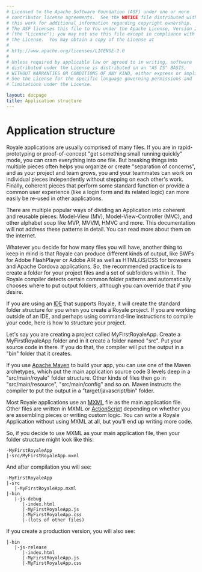 ```yaml
---
# Licensed to the Apache Software Foundation (ASF) under one or more
# contributor license agreements.  See the NOTICE file distributed with
# this work for additional information regarding copyright ownership.
# The ASF licenses this file to You under the Apache License, Version 2.0
# (the "License"); you may not use this file except in compliance with
# the License.  You may obtain a copy of the License at
# 
# http://www.apache.org/licenses/LICENSE-2.0
# 
# Unless required by applicable law or agreed to in writing, software
# distributed under the License is distributed on an "AS IS" BASIS,
# WITHOUT WARRANTIES OR CONDITIONS OF ANY KIND, either express or implied.
# See the License for the specific language governing permissions and
# limitations under the License.

layout: docpage
title: Application structure
---
```


# Application structure

Royale applications are usually comprised of many files. If you are in rapid-prototyping or proof-of-concept "get something small running quickly" mode, you can cram everything into one file. But breaking things into multiple pieces often helps you organize or create "separation of concerns", and as your project and team grows, you and your teammates can work on individual pieces independently without stepping on each other's work. Finally, coherent pieces that perform some standard function or provide a common user experience (like a login form and its related logic) can more easily be re-used in other applications.

There are multiple popular ways of dividing an Application into coherent and reusable pieces: Model-View (MV), Model-View-Controller (MVC), and other alphabet soup like MVP, MVVM, HMVC and more. This documentation will not address these patterns in detail. You can read more about them on the internet.

Whatever you decide for how many files you will have, another thing to keep in mind is that Royale can produce different kinds of output, like SWFs for Adobe FlashPlayer or Adobe AIR as well as HTML/JS/CSS for browsers and Apache Cordova applications.  So, the recommended practice is to create a folder for your project files and a set of subfolders within it. The Royale compiler detects certain common folder patterns and automatically chooses where to put output folders, although you can override that if you desire.

If you are using an [IDE](Welcome/Get_Started/Development-tools.html) that supports Royale, it will create the standard folder structure for you when you create a Royale project. If you are working outside of an IDE, and perhaps using command-line instructions to compile your code, here is how to structure your project.

Let's say you are creating a project called MyFirstRoyaleApp. Create a MyFirstRoyaleApp folder and in it create a folder named "src". Put your source code in there. If you do that, the compiler will put the output in a "bin" folder that it creates.

If you use <a href="https://maven.apache.org/" target="_blank">Apache Maven</a> to build your app, you can use one of the Maven archetypes, which put the main application source code 3 levels deep in a "src/main/royale" folder structure. Other kinds of files then go in "src/main/resource", "src/main/config" and so on. Maven instructs the compiler to put the output in a "target/javascript/bin" folder.

Most Royale applications use an [MXML](Welcome/Features/MXML.html) file as the main application file. Other files are written in MXML or [ActionScript](Welcome/Features/AS3.html) depending on whether you are assembling pieces or writing custom logic. You can write a Royale Application without using MXML at all, but you'll end up writing more code.

So, if you decide to use MXML as your main application file, then your folder structure might look like this:

```
-MyFirstRoyaleApp
|-src/MyFirstRoyaleApp.mxml
```

And after compilation you will see:

```
-MyFirstRoyaleApp
|-src
   |-MyFirstRoyaleApp.mxml
|-bin
   |-js-debug
      |-index.html
      |-MyFirstRoyaleApp.js
      |-MyFirstRoyaleApp.css
      |-(lots of other files)
```

If you create a production version, you will also see:

```
|-bin
   |-js-release
      |-index.html
      |-MyFirstRoyaleApp.js
      |-MyFirstRoyaleApp.css
```


